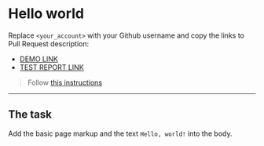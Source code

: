 # Hello world
Replace `<your_account>` with your Github username and copy the links to Pull Request description:
- [DEMO LINK](https://plemiannik.github.io/layout_hello-world/)
- [TEST REPORT LINK](https://plemiannik.github.io/layout_hello-world/report/html_report/)

> Follow [this instructions](https://mate-academy.github.io/layout_task-guideline/#how-to-solve-the-layout-tasks-on-github)
___

## The task 
Add the basic page markup and the text `Hello, world!` into the body.
